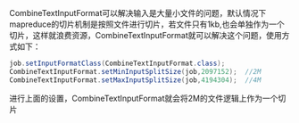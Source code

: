 CombineTextInputFormat可以解决输入是大量小文件的问题，默认情况下mapreduce的切片机制是按照文件进行切片，若文件只有1kb,也会单独作为一个切片，这样就浪费资源，CombineTextInputFormat就可以解决这个问题，使用方式如下：

```java
job.setInputFormatClass(CombineTextInputFormat.class);
CombineTextInputFormat.setMinInputSplitSize(job,2097152);  //2M
CombineTextInputFormat.setMaxInputSplitSize(job,4194304);  //4M
```

进行上面的设置，CombineTextInputFormat就会将2M的文件逻辑上作为一个切片

